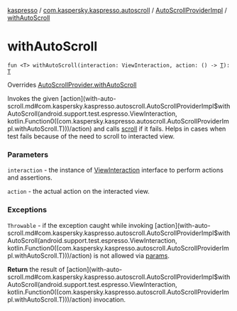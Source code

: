 [kaspresso](../../index.md) / [com.kaspersky.kaspresso.autoscroll](../index.md) / [AutoScrollProviderImpl](index.md) / [withAutoScroll](./with-auto-scroll.md)

# withAutoScroll

`fun <T> withAutoScroll(interaction: ViewInteraction, action: () -> `[`T`](with-auto-scroll.md#T)`): `[`T`](with-auto-scroll.md#T)

Overrides [AutoScrollProvider.withAutoScroll](../-auto-scroll-provider/with-auto-scroll.md)

Invokes the given [action](with-auto-scroll.md#com.kaspersky.kaspresso.autoscroll.AutoScrollProviderImpl$withAutoScroll(android.support.test.espresso.ViewInteraction, kotlin.Function0((com.kaspersky.kaspresso.autoscroll.AutoScrollProviderImpl.withAutoScroll.T)))/action) and calls [scroll](scroll.md) if it fails. Helps in cases when test fails because of the
need to scroll to interacted view.

### Parameters

`interaction` - the instance of [ViewInteraction](#) interface to perform actions and assertions.

`action` - the actual action on the interacted view.

### Exceptions

`Throwable` - if the exception caught while invoking [action](with-auto-scroll.md#com.kaspersky.kaspresso.autoscroll.AutoScrollProviderImpl$withAutoScroll(android.support.test.espresso.ViewInteraction, kotlin.Function0((com.kaspersky.kaspresso.autoscroll.AutoScrollProviderImpl.withAutoScroll.T)))/action) is not allowed via [params](#).

**Return**
the result of [action](with-auto-scroll.md#com.kaspersky.kaspresso.autoscroll.AutoScrollProviderImpl$withAutoScroll(android.support.test.espresso.ViewInteraction, kotlin.Function0((com.kaspersky.kaspresso.autoscroll.AutoScrollProviderImpl.withAutoScroll.T)))/action) invocation.

